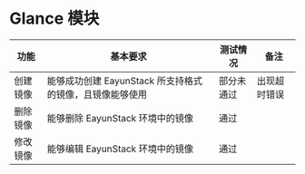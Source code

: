 # Glance 模块

|功能|基本要求|测试情况|备注|
|----|--------|--------|----|
|创建镜像|能够成功创建 EayunStack 所支持格式的镜像，且镜像能够使用|部分未通过|出现超时错误|
|删除镜像|能够删除 EayunStack 环境中的镜像|通过||
|修改镜像|能够编辑 EayunStack 环境中的镜像|通过||
